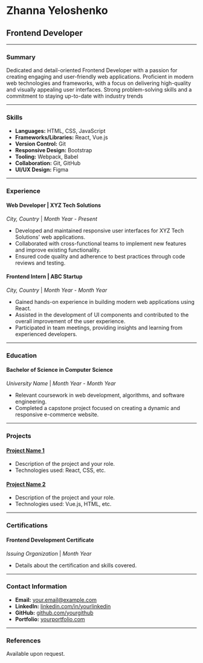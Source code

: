 # Zhanna Yeloshenko

## Frontend Developer

---

### Summary

Dedicated and detail-oriented Frontend Developer with a passion for creating engaging and user-friendly web applications. Proficient in modern web technologies and frameworks, with a focus on delivering high-quality and visually appealing user interfaces. Strong problem-solving skills and a commitment to staying up-to-date with industry trends

---

### Skills

- **Languages:** HTML, CSS, JavaScript
- **Frameworks/Libraries:** React, Vue.js
- **Version Control:** Git
- **Responsive Design:** Bootstrap
- **Tooling:** Webpack, Babel
- **Collaboration:** Git, GitHub
- **UI/UX Design:** Figma

---

### Experience

#### Web Developer | XYZ Tech Solutions
*City, Country* | *Month Year - Present*

- Developed and maintained responsive user interfaces for XYZ Tech Solutions' web applications.
- Collaborated with cross-functional teams to implement new features and improve existing functionality.
- Ensured code quality and adherence to best practices through code reviews and testing.

#### Frontend Intern | ABC Startup
*City, Country* | *Month Year - Month Year*

- Gained hands-on experience in building modern web applications using React.
- Assisted in the development of UI components and contributed to the overall improvement of the user experience.
- Participated in team meetings, providing insights and learning from experienced developers.

---

### Education

#### Bachelor of Science in Computer Science
*University Name* | *Month Year - Month Year*

- Relevant coursework in web development, algorithms, and software engineering.
- Completed a capstone project focused on creating a dynamic and responsive e-commerce website.

---

### Projects

#### [Project Name 1](link-to-project-1)
- Description of the project and your role.
- Technologies used: React, CSS, etc.

#### [Project Name 2](link-to-project-2)
- Description of the project and your role.
- Technologies used: Vue.js, HTML, etc.

---

### Certifications

#### Frontend Development Certificate
*Issuing Organization* | *Month Year*

- Details about the certification and skills covered.

---

### Contact Information

- **Email:** your.email@example.com
- **LinkedIn:** [linkedin.com/in/yourlinkedin](https://www.linkedin.com/in/yourlinkedin)
- **GitHub:** [github.com/yourgithub](https://github.com/yourgithub)
- **Portfolio:** [yourportfolio.com](https://www.yourportfolio.com)

---

### References

Available upon request.

